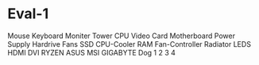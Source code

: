 # Eval-1
Mouse Keyboard
Moniter Tower
CPU Video Card
Motherboard Power Supply
Hardrive Fans
SSD CPU-Cooler
RAM Fan-Controller
Radiator LEDS
HDMI DVI
RYZEN ASUS
MSI GIGABYTE
Dog
1
2
3
4
